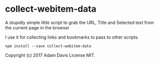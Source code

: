 # collect-webitem-data
A stupidly simple little script to grab the URL, Title and Selected text from the current page in the browser

I use it for collecting links and bookmarks to pass to other scripts. 

```
npm install --save collect-webitem-data
```

Copyright (c) 2017 Adam Davis
License MIT. 